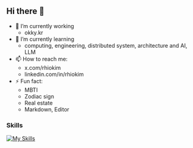 ## Hi there 👋

- 🔭 I’m currently working
  - okky.kr
- 🌱 I’m currently learning
  - computing, engineering, distributed system, architecture and AI, LLM
- 📫 How to reach me:
  - x.com/rhiokim
  - linkedin.com/in/rhiokim
- ⚡ Fun fact:
  - MBTI
  - Zodiac sign
  - Real estate
  - Markdown, Editor

### Skills
[![My Skills](https://skillicons.dev/icons?i=ts,react,vue,nextjs,tailwind,figma,styledcomponents,js,html,css,electron,deno,nestjs,postgresql,redis,prisma,supabase,git,markdown,aws,githubactions,docker,raspberrypi,vercel,sentry)](https://skillicons.dev)


<!--
- 👯 I’m looking to collaborate on ...
- 🤔 I’m looking for help with ...
- 💬 Ask me about ...
- 😄 Pronouns: ...
-->
